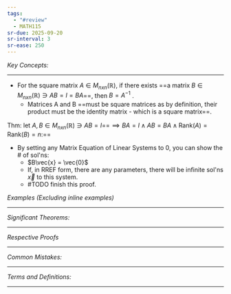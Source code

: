 ```yaml
---
tags:
  - "#review"
  - MATH115
sr-due: 2025-09-20
sr-interval: 3
sr-ease: 250
---
```

*Key Concepts:*
___

- For the square matrix $A\in M_{nxn}(\mathbb{R})$, if there exists ==a matrix $B\in M_{nxn}(\mathbb{R}) \ni AB = I = BA$==, then $B = A^{-1}$ . 
	- Matrices A and B ==must be square matrices as by definition, their product must be the identity matrix - which is a square matrix==.

Thm: let $A, B \in M_{nxn}(\mathbb{R}) \ni AB = I$==$\implies BA = I \land AB = BA \land \mathrm{Rank}(A) = \mathrm{Rank}(B) = n$:==
- By setting any Matrix Equation of Linear Systems to 0, you can show the # of sol'ns:
	- $B\vec{x} = \vec{0}$
	- If, in RREF form, there are any parameters, there will be infinite sol'ns $\vec{x}$ to this system.
	- #TODO finish this proof.

*Examples (Excluding inline examples)* 
___

*Significant Theorems:*
___

*Respective Proofs*
___

*Common Mistakes:*
___

*Terms and Definitions:*
___

